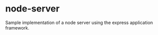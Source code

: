 node-server
===========

Sample implementation of a node server using the express application framework.
